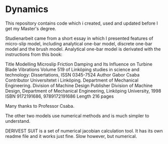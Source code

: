# Dynamics
This repository contains code which i created, used and updated before I get my Master's degree.

Studienarbeit came from a short essay in which I presented features of micro-slip model, including analytical one-bar model, discrete one-bar model and the brush model. Analytical one-bar model is derivated with the instructions from this book:

Title	Modelling Microslip Friction Damping and Its Influence on Turbine Blade Vibrations
Volume 519 of Linköping studies in science and technology: Dissertations, ISSN 0345-7524
Author	Gabor Csaba
Contributor	Universitetet i Linköping. Department of Mechanical Engineering. Division of Machine Design
Publisher	Division of Machine Design, Department of Mechanical Engineering, Linköping University, 1998
ISBN	9172191686, 9789172191686
Length	216 pages

Many thanks to Professor Csaba.

The other two models use numerical methods and is much simpler to understand.


DERIVEST SUIT is a set of numerical jacobian calculation tool. It has its own readme file and it works just fine. Slow however, but numerical.
